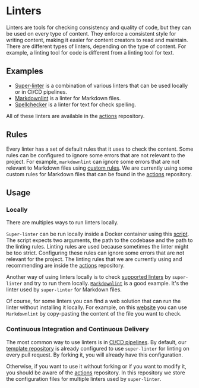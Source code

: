 # Linters

Linters are tools for checking consistency and quality of code, but they can be used on every type of content.
They enforce a consistent style for writing content, making it easier for content creators to read and maintain.
There are different types of linters, depending on the type of content.
For example, a linting tool for code is different from a linting tool for text.

## Examples

- [Super-linter](https://github.com/super-linter/super-linter) is a combination of various linters that can be used locally or in CI/CD pipelines.
- [Markdownlint](https://github.com/igorshubovych/markdownlint-cli) is a linter for Markdown files.
- [Spellchecker](https://github.com/marketplace/actions/github-spellcheck-action) is a linter for text for check spelling.

All of these linters are available in the [actions](https://github.com/open-education-hub/actions) repository.

## Rules

Every linter has a set of default rules that it uses to check the content.
Some rules can be configured to ignore some errors that are not relevant to the project.
For example, `markdownlint` can ignore some errors that are not relevant to Markdown files using [custom rules](https://github.com/DavidAnson/markdownlint/blob/main/doc/CustomRules.md).
We are currently using some custom rules for Markdown files that can be found in the [actions](https://github.com/open-education-hub/actions/tree/22a266d68c3c97dd9989f7afb5c4095a0e3dbc85/super-linter/rules) repository.

## Usage

### Locally

There are multiples ways to run linters locally.

`Super-linter` can be run locally inside a Docker container using this [script](https://gist.github.com/gabrielmocanu/9606cfd789e07b0a1650d0b349fd15f2).
The script expects two arguments, the path to the codebase and the path to the linting rules.
Linting rules are used because sometimes the linter might be too strict.
Configuring these rules can ignore some errors that are not relevant for the project.
The linting rules that we are currently using and recommending are inside the [actions](https://github.com/open-education-hub/actions/tree/main/super-linter/rules) repository.

Another way of using linters locally is to check [supported linters](https://github.com/super-linter/super-linter#supported-linters) by `super-linter` and try to run them locally.
[`Markdownlint`](https://github.com/igorshubovych/markdownlint-cli) is a good example.
It's the linter used by `super-linter` for Markdown files.

Of course, for some linters you can find a web solution that can run the linter without installing it locally.
For example, on this [website](https://dlaa.me/markdownlint/) you can use `Markdownlint` by copy-pasting the content of the file you want to check.

### Continuous Integration and Continuous Delivery

The most common way to use linters is in [CI/CD pipelines](https://github.blog/2022-02-02-build-ci-cd-pipeline-github-actions-four-steps/).
By default, our [template repository](https://github.com/open-education-hub/oer-template) is already configured to use `super-linter` for linting on every pull request.
By forking it, you will already have this configuration.

Otherwise, if you want to use it without forking or if you want to modify it, you should be aware of the [actions](https://github.com/open-education-hub/actions) repository.
In this repository we store the configuration files for multiple linters used by `super-linter`.
